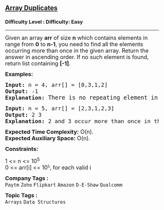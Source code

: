 <h2><a href="https://www.geeksforgeeks.org/problems/find-duplicates-in-an-array/1?itm_source=geeksforgeeks&itm_medium=article&itm_campaign=practice_card">Array Duplicates</a></h2><h3>Difficulty Level : Difficulty: Easy</h3><hr><div class="problems_problem_content__Xm_eO"><p><span style="font-size: 18px;">Given an array <strong>arr</strong> of size <strong>n</strong> which contains elements in range from <strong>0</strong> to <strong>n-1</strong>, you need to find all the elements occurring more than once in the given array. Return the answer in ascending order.&nbsp;</span><span style="font-size: 18px;">If no such element is found, return list containing <strong>[-1]</strong>.&nbsp;</span></p>
<p><span style="font-size: 18px;"><strong>Examples:</strong></span></p>
<pre><span style="font-size: 18px;"><strong>Input: </strong></span><span style="font-size: 18px;">n</span><span style="font-size: 18px;"> = 4, </span><span style="font-size: 18px;">arr[] = [0,3,1,2]</span><span style="font-size: 18px;">
<strong>Output: </strong>-1<strong>
Explanation: </strong></span><span style="font-size: 14pt;">There is no repeating element in the array. </span><span style="box-sizing: inherit; font-size: 14pt;">Therefore output is -1.</span></pre>
<pre><span style="font-size: 18px;"><strong>Input: </strong></span><span style="font-size: 18px;">n</span><span style="font-size: 18px;"> = 5, </span><span style="font-size: 18px;">arr[] = [2,3,1,2,3]</span><span style="font-size: 18px;">
<strong>Output: </strong>2 3&nbsp;<strong>
Explanation: </strong>2 and 3 occur more than once in the given array.</span></pre>
<p><span style="font-size: 18px;"><strong>Expected Time Complexity:</strong> O(n).<br><strong>Expected Auxiliary Space:</strong> O(n).</span></p>
<p><span style="font-size: 18px;"><strong>Constraints:</strong></span></p>
<p><span style="font-size: 18px;">1 &lt;= n &lt;= 10<sup>5</sup></span><br><span style="font-size: 18px;">0 &lt;= arr[i] &lt;=&nbsp;</span><span style="font-family: -apple-system, BlinkMacSystemFont, 'Segoe UI', Roboto, Oxygen, Ubuntu, Cantarell, 'Open Sans', 'Helvetica Neue', sans-serif; font-size: 18px;">10</span><sup style="font-family: -apple-system, BlinkMacSystemFont, 'Segoe UI', Roboto, Oxygen, Ubuntu, Cantarell, 'Open Sans', 'Helvetica Neue', sans-serif;">5</sup><span style="font-size: 18px; font-family: -apple-system, BlinkMacSystemFont, 'Segoe UI', Roboto, Oxygen, Ubuntu, Cantarell, 'Open Sans', 'Helvetica Neue', sans-serif;">, for each valid i</span></p></div><p><span style=font-size:18px><strong>Company Tags : </strong><br><code>Paytm</code>&nbsp;<code>Zoho</code>&nbsp;<code>Flipkart</code>&nbsp;<code>Amazon</code>&nbsp;<code>D-E-Shaw</code>&nbsp;<code>Qualcomm</code>&nbsp;<br><p><span style=font-size:18px><strong>Topic Tags : </strong><br><code>Arrays</code>&nbsp;<code>Data Structures</code>&nbsp;